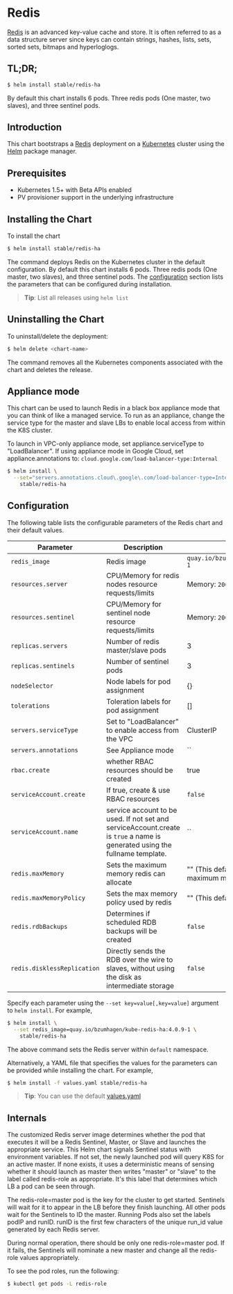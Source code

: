 # Redis

[Redis](http://redis.io/) is an advanced key-value cache and store. It is often referred to as a data structure server since keys can contain strings, hashes, lists, sets, sorted sets, bitmaps and hyperloglogs.

## TL;DR;

```bash
$ helm install stable/redis-ha
```

By default this chart installs 6 pods. Three redis pods (One master, two slaves), and three sentinel pods.

## Introduction

This chart bootstraps a [Redis](https://github.com/bitnami/bitnami-docker-redis) deployment on a [Kubernetes](http://kubernetes.io) cluster using the [Helm](https://helm.sh) package manager.

## Prerequisites

- Kubernetes 1.5+ with Beta APIs enabled
- PV provisioner support in the underlying infrastructure

## Installing the Chart

To install the chart

```bash
$ helm install stable/redis-ha
```

The command deploys Redis on the Kubernetes cluster in the default configuration. By default this chart installs 6 pods. Three redis pods (One master, two slaves), and three sentinel pods. The [configuration](#configuration) section lists the parameters that can be configured during installation.

> **Tip**: List all releases using `helm list`

## Uninstalling the Chart

To uninstall/delete the deployment:

```bash
$ helm delete <chart-name>
```

The command removes all the Kubernetes components associated with the chart and deletes the release.

## Appliance mode

This chart can be used to launch Redis in a black box appliance mode that you can think of like a managed service. To run as an appliance, change the service type for the master and slave LBs to enable local access from within the K8S cluster.

To launch in VPC-only appliance mode, set appliance.serviceType to "LoadBalancer". If using appliance mode in Google Cloud, set appliance.annotations to:
`cloud.google.com/load-balancer-type:Internal`

```bash
$ helm install \
  --set="servers.annotations.cloud\.google\.com/load-balancer-type=Internal,servers.serviceType=LoadBalancer" \
    stable/redis-ha
```

## Configuration

The following table lists the configurable parameters of the Redis chart and their default values.

| Parameter                        | Description                                           | Default                                                   |
| -------------------------------- | ----------------------------------------------------- | --------------------------------------------------------- |
| `redis_image`                    | Redis image                                           | `quay.io/bzumhagen/redis:4.0.9-1`                             |
| `resources.server`               | CPU/Memory for redis nodes resource requests/limits   | Memory: `200Mi`, CPU: `100m`                              |
| `resources.sentinel`             | CPU/Memory for sentinel node resource requests/limits | Memory: `200Mi`, CPU: `100m`                              |
| `replicas.servers`               | Number of redis master/slave pods                     | 3                                                         |
| `replicas.sentinels`             | Number of sentinel pods                               | 3                                                         |
| `nodeSelector`                   | Node labels for pod assignment                        | {}                                                        |
| `tolerations`                    | Toleration labels for pod assignment                  | []                                                        |
| `servers.serviceType`            | Set to "LoadBalancer" to enable access from the VPC   | ClusterIP                                                 |
| `servers.annotations`            | See Appliance mode                                    | ``                                                        |
| `rbac.create`                    |  whether RBAC resources should be created                                                                                    | true                                                      |
| `serviceAccount.create`                    | If true, create & use RBAC resources        | `false`                                                   |
| `serviceAccount.name`            | service account to be used.  If not set and serviceAccount.create is `true` a name is generated using the fullname template. | ``                    
| `redis.maxMemory`               | Sets the maximum memory redis can allocate            | "" (This defaults to the maximum memory allowed)          |
| `redis.maxMemoryPolicy`        | Sets the max memory policy used by redis              | "" (This defaults to volatile-lru)                        |
| `redis.rdbBackups`              | Determines if scheduled RDB backups will be created   | `false`                                                   |
| `redis.disklessReplication`     | Directly sends the RDB over the wire to slaves, without using the disk as intermediate storage| `false`           |

Specify each parameter using the `--set key=value[,key=value]` argument to `helm install`. For example,

```bash
$ helm install \
  --set redis_image=quay.io/bzumhagen/kube-redis-ha:4.0.9-1 \
    stable/redis-ha
```

The above command sets the Redis server within  `default` namespace.

Alternatively, a YAML file that specifies the values for the parameters can be provided while installing the chart. For example,

```bash
$ helm install -f values.yaml stable/redis-ha
```

> **Tip**: You can use the default [values.yaml](values.yaml)

## Internals
The customized Redis server image determines whether the pod that executes it will be a Redis Sentinel,
Master, or Slave and launches the appropriate service. This Helm chart signals Sentinel status with
environment variables. If not set, the newly launched pod will query K8S for an active master. If none
exists, it uses a deterministic means of sensing whether it should launch as master then writes "master"
or "slave" to the label called redis-role as appropriate. It's this label that determines which LB a pod
can be seen through.

The redis-role=master pod is the key for the cluster to get started. Sentinels will wait for it to appear
in the LB before they finish launching. All other pods wait for the Sentinels to ID the master. Running
Pods also set the labels podIP and runID. runID is the first few characters of the unique run_id value
generated by each Redis server.

During normal operation, there should be only one redis-role=master pod. If it fails, the Sentinels
will nominate a new master and change all the redis-role values appropriately.

To see the pod roles, run the following:

```bash
$ kubectl get pods -L redis-role
```

